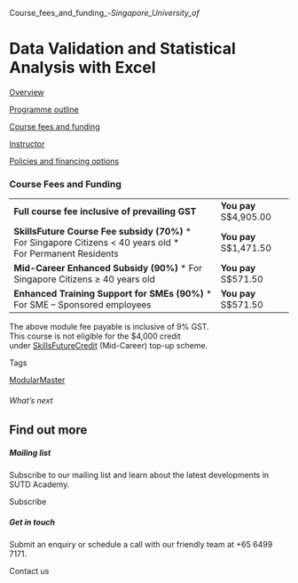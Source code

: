 Course_fees_and_funding_-_Singapore_University_of_



Data Validation and Statistical Analysis with Excel
===================================================

[Overview](/course/data-validation-and-statistical-analysis-with-excel/#tabs)

[Programme outline](/course/data-validation-and-statistical-analysis-with-excel/programme-outline/#tabs)

[Course fees and funding](/course/data-validation-and-statistical-analysis-with-excel/course-fees-and-funding/#tabs)

[Instructor](/course/data-validation-and-statistical-analysis-with-excel/instructor/#tabs)

[Policies and financing options](/course/data-validation-and-statistical-analysis-with-excel/policies-and-financing-options/#tabs)

### Course Fees and Funding

|  |  |
| --- | --- |
| **Full course fee inclusive of prevailing GST** | **You pay**  S$4,905.00 |
| **SkillsFuture Course Fee subsidy (70%)**  * For Singapore Citizens < 40 years old * For Permanent Residents | **You pay**  S$1,471.50 |
| **Mid-Career Enhanced Subsidy (90%)**  * For Singapore Citizens ≥ 40 years old | **You pay**  S$571.50 |
| **Enhanced Training Support for SMEs (90%)**  * For SME – Sponsored employees | **You pay**  S$571.50 |

The above module fee payable is inclusive of 9% GST.  
This course is not eligible for the $4,000 credit under [SkillsFuture](http://www.skillsfuture.gov.sg/credit)[Credit](http://www.skillsfuture.gov.sg/credit) (Mid-Career) top-up scheme.

Tags

[ModularMaster](/admissions/academy/courses-and-modules/?academy-type-course=792)

###### What’s next

Find out more
-------------

##### Mailing list

Subscribe to our mailing list and learn about the latest developments in SUTD Academy.

Subscribe

##### Get in touch

Submit an enquiry or schedule a call with our friendly team at +65 6499 7171.

Contact us

